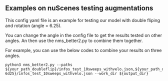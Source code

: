 
## Examples on nuScenes testing augmentations

This config yaml file is an example for testing our model with double fliping and rotation (angle = 6.25).

You can change the angle in the config file to get the results tested on other angles. An then use the nms_better2.py to combine them together.

For example, you can use the below codes to combine your results on three angles.

```shell
python3 nms_better2.py --paths ${your_path_doubleflip}/infos_test_10sweeps_withvelo.json,${your_path_doubleflip_angle6d25}/infos_test_10sweeps_withvelo.json,${your_path_doubleflip_angle-6d25}/infos_test_10sweeps_withvelo.json --work_dir ${output_dir}
```
